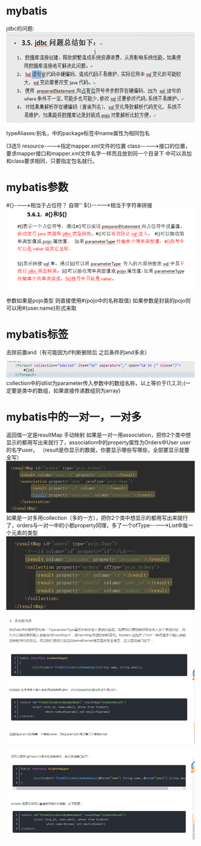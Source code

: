 # mybatis
jdbc的问题:![](../_v_images/_1538985768_9112.png)

typeAliases:别名，中的package标签中name属性为相同包名
<typeAliases>
    <package name="...">
</typeAliases>

<mapper resource="" class="" uri="">(3选1)
resource---->指定mapper.xml文件的位置
class----->接口的位置，要求mapper接口和mapper.xml文件名字一样而且放到同一个目录下
<mappers>中可以添加<package>和class要求相同，只要指定包名就行。

# mybatis参数
#{}---->相当于占位符？  自带''
${}----->相当于字符串拼接  
![](../_v_images/_1538986982_6892.png)

参数如果是pojo类型 则直接使用#{pojo中的名称取值}
如果参数是封装的pojo则可以用#{user.name}形式来取

# mybatis标签
<if test="..">
</if>

<where></where>去除前置and（有可能因为if判断删除后 之后条件的and多余）

![foreach](../_v_images/_foreach_1538987781_5273.png)
collection中的idlist为parameter传入参数中的数组名称，以上等价于(1,2,3);(一定要是类中的数组，如果直接传递数组则为array)


# mybatis中的一对一，一对多
返回值一定是resultMap 手动映射
如果是一对一用association，把你2个类中想显示的都用<result>写出来就行了，association中的property属性为Orders中User user的名字user。
（result是你显示的数据，你要显示哪些写哪些，全部要显示就要全写）
![](../_v_images/_1538990974_21768.png)
如果是一对多用collection（多的一方），把你2个类中想显示的都用<result>写出来就行了，orders与一对一中的小额property同理，多了一个ofType----->List中每一个元素的类型
![](../_v_images/_1538990993_26118.png)


![](../_v_images/_1542792804_31427.png)

![](../_v_images/_1542792814_12026.png)

